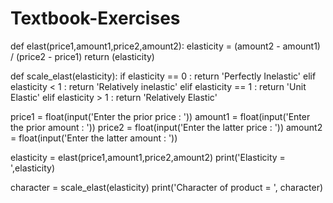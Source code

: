 # Textbook-Exercises
def elast(price1,amount1,price2,amount2):
  elasticity = (amount2 - amount1) / (price2 - price1)
  return (elasticity)
  
def scale_elast(elasticity):
  if elasticity == 0 : 
    return 'Perfectly Inelastic'
  elif elasticity < 1 :
    return 'Relatively inelastic'
  elif elasticity == 1 : 
    return 'Unit Elastic'
  elif elasticity > 1 : 
    return 'Relatively Elastic'

price1 = float(input('Enter the prior price : '))
amount1 = float(input('Enter the prior amount : '))
price2 = float(input('Enter the latter price : '))
amount2 = float(input('Enter the latter amount : '))

elasticity = elast(price1,amount1,price2,amount2)
print('Elasticity = ',elasticity)

character = scale_elast(elasticity)
print('Character of product = ', character)
